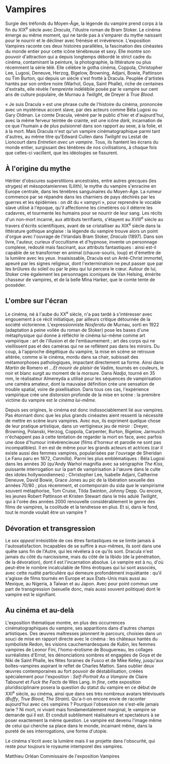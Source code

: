 # Vampires

Surgie des tréfonds du Moyen-Âge, la légende du vampire prend corps à la fin du XIX<sup>e</sup> siècle avec _Dracula_, l'illustre roman de Bram Stoker. Le cinéma émerge au même moment, qui ne tarde pas à s'emparer du mythe naissant pour le nourrir et le décliner avec frénésie et irrévérence. L'exposition Vampires raconte ces deux histoires parallèles, la fascination des cinéastes du monde entier pour cette icône ténébreuse et sexy. Elle montre son pouvoir d'attraction qui a depuis longtemps débordé le strict cadre du cinéma, contaminant la peinture, la photographie, la littérature ou plus récemment la série télé. Elle célèbre le gotha cinéma, Coppola, Christopher Lee, Lugosi, Deneuve, Herzog, Bigelow, Browning, Adjani, Bowie, Pattinson ou Tim Burton, qui depuis un siècle s'est frotté à Dracula. Peuplée d'artistes hantés par son ombre noire (Warhol, Goya, Saint Phalle), riche de centaines d'extraits, elle révèle l'empreinte indélébile posée par le vampire sur cent ans de culture populaire, de Murnau à _Twilight_, de Dreyer à _True Blood_.

« Je suis Dracula » est une phrase culte de l'histoire du cinéma, prononcée avec un mystérieux accent slave, par des acteurs comme Béla Lugosi ou Gary Oldman. Le comte Dracula, vénéré par le public d'hier et d'aujourd'hui, avec la même ferveur teintée de crainte, est une icône _dark_, incarnation de ce que l'humain a de plus pulsionnel dans son rapport au sexe, à la folie, et à la mort. Mais Dracula n'est qu'un vampire cinématographique parmi tant d'autres, au même titre qu'Edward Cullen dans _Twilight_ ou Lestat de Lioncourt dans _Entretien avec un vampire_. Tous, ils hantent les écrans du monde entier, surgissant des ténèbres de nos civilisations, à chaque fois que celles-ci vacillent, que les idéologies se fissurent.

## À l'origine du mythe

Héritier d'obscures superstitions ancestrales, entre autres grecques (les stryges) et mésopotamiennes (Lilith), le mythe du vampire s'enracine en Europe centrale, dans les ténèbres sanguinaires du Moyen-Âge. La rumeur commence par se répandre dans les charniers de pays déchirés par les guerres et les épidémies : on dit du « vampyri », pour reprendre le vocable slave utilisé à l'époque, qu'il affectionne les cimetières où il déterre les cadavres, et tourmente les humains pour se nourrir de leur sang. Les récits d'un non-mort incarné, aux attributs terrifiants, s'étayent au XVIII<sup>e</sup> siècle au travers d'écrits scientifiques, avant de se cristalliser au XIX<sup>e</sup> siècle dans la littérature gothique anglaise : la légende du vampire trouve alors un point d'orgue avec l'ouvrage de l'Irlandais Bram Stoker, _Dracula_ (1897). Dans son livre, l'auteur, curieux d'occultisme et d'hypnose, invente un personnage complexe, redouté mais fascinant, aux attributs fantastiques : ainsi est-il capable de se transformer en animal (chauve-souris, loup) et d'émettre de la lumière avec les yeux. Insaisissable, Dracula est un Anté-Christ immortel, apeuré par les signes religieux, dont l'extermination ne peut passer que par les brûlures du soleil ou par le pieu qui lui percera le cœur. Autour de lui, Stoker crée également les personnages iconiques de Van Helsing, émérite chasseur de vampires, et de la belle Mina Harker, que le comte tente de posséder.

## L'ombre sur l'écran

Le cinéma, né à l'aube du XX<sup>e</sup> siècle, n'a pas tardé à s'intéresser avec engouement à ce récit initiatique, par ailleurs critique détournée de la société victorienne. L'expressionniste _Nosferatu_ de Murnau, sorti en 1922 (adaptation à peine voilée du roman de Stoker) pose les bases d'une métaphysique qui donne à réfléchir le cinéma lui-même comme art vampirique : art de l'illusion et de l'embaumement ; art des corps qui ne vieillissent pas et des caméras qui ne se reflètent pas dans les miroirs. Du coup, à l'approche diégétique du vampire, la mise en scène se retrouve altérée, comme si le cinéma, mordu dans sa chair, subissait des métamorphoses pathologiques, impactant directement sa forme. Ainsi dans _Martin_ de Romero et _...Et mourir de plaisir_ de Vadim, tournés en couleurs, le noir et blanc surgit au moment de la morsure. Dans _Nadja_, tourné en 35 mm, le réalisateur Almereyda a utilisé pour les séquences de vampirisation une caméra amateur, dont la mauvaise définition crée une sensation de trouble spatial, voire de pixellisation. Dans tous ces cas, l'expérience vampirique crée une distorsion profonde de la mise en scène : la première victime du vampire est _le cinéma lui-même_.

Depuis ses origines, le cinéma est donc indissociablement lié aux vampires. Pas étonnant donc que les plus grands cinéastes aient ressenti la nécessité de mettre en scène _leurs_ vampires. Avec eux, ils expriment quelque chose de leur pratique artistique, dans un vertigineux jeu de miroir : Dreyer, Browning, Polanski, Herzog, Coppola, Carpenter, Burton, Bigelow, Jarmusch n'échappent pas à cette tentation de regarder la mort en face, avec parfois une dose d'humour irrévérencieuse (films d'horreur et parodie ne sont pas incompatibles). Il en est de même pour les grands acteurs et actrices (car il existe aussi des femmes vampires, popularisées par l'ouvrage de Sheridan Le Fanu paru en 1872, _Carmilla_). Parmi les plus emblématiques : Béla Lugosi dans les années 30 (qu'Andy Warhol magnifia avec sa sérigraphie _The Kiss_, puissante interrogation sur la part de vampirisation à l'œuvre dans le culte des idoles hollywoodiennes) ; Christopher Lee, Isabelle Adjani, Catherine Deneuve, David Bowie, Grace Jones au pic de la libération sexuelle des années 70/80 ; plus récemment, et contemporain du sida que le vampirisme souvent métaphorise, Tom Cruise, Tilda Swinton, Johnny Depp. Ou encore, les jeunes Robert Pattinson et Kristen Stewart dans le très adulé _Twilight_, qui à l'orée des années 2000 renouvelle considérablement le genre des films de vampires, la coolitude et la tendresse en plus. Et si, dans le fond, tout le monde voulait être un vampire ?

## Dévoration et transgression

Le _sex appeal_ irrésistible de ces êtres fantastiques ne se limite jamais à l'autosatisfaction. Incapables de se suffire à eux-mêmes, ils sont dans une quête sans fin de l'Autre, qui les révélera à ce qu'ils sont. Dracula n'est jamais du côté du narcissisme, mais du côté de la libido (de la pénétration, de la dévoration), dont il est l'incarnation absolue. Le vampire est à nu, d'où peut-être le nombre incalculable de films érotiques qui lui sont associés, avec cette nudité particulière qui demeure profondément inquiétante : qu'il s'agisse de films tournés en Europe et aux États-Unis mais aussi au Mexique, au Nigeria, à Taïwan et au Japon. Avec pour point commun une part de transgression (sexuelle donc, mais aussi souvent politique) dont le vampire est le signifiant.

## Au cinéma et au-delà

L'exposition thématique montre, en plus des occurrences cinématographiques du vampire, ses apparitions dans d'autres champs artistiques. Des œuvres maîtresses jalonnent le parcours, choisies dans un souci de mise en rapport directe avec le cinéma : les châteaux hantés du symboliste Redon, les visions cauchemardesques de Kubin, les femmes vampires de Leonor Fini, l'homo-érotisme de Bouguereau, les collages surréalistes d'Ernst, les dénonciations sombres et engagées de Goya et de Niki de Saint Phalle, les fêtes foraines de Fusco et de Mike Kelley, jusqu'aux boîtes-vampires aspirant le reflet de Charles Matton. Sans oublier deux œuvres contemporaines au fort pouvoir de déstabilisation, créées spécialement pour l'exposition : _Self-Portrait As a Vampire_ de Claire Tabouret et _Fuck the Facts_ de Wes Lang. _In fine_, cette exposition pluridisciplinaire posera la question du statut du vampire en ce début de XXI<sup>e</sup> siècle, au cinéma, ainsi que dans ses très nombreux avatars télévisuels (_Buffy_, _True Blood_, _The Strain_). Qu'a-t-on encore envie de raconter aujourd'hui avec ces vampires ? Pourquoi l'obsession ne s'est-elle jamais tarie ? Ni mort, ni vivant mais fondamentalement marginal, le vampire se demande qui il est. Et conduit subtilement réalisateurs et spectateurs à se poser exactement la même question. Le vampire est devenu l'image même de celui qui cherche sa place dans le monde, incarnant même, dans la pureté de ses interrogations, une forme d'utopie.

Le cinéma s'écrit avec la lumière mais il se projette dans l'obscurité, qui reste pour toujours le royaume intemporel des vampires.

Matthieu Orléan
Commissaire de l'exposition Vampires
